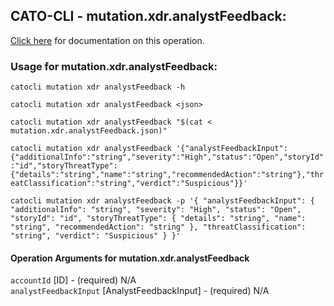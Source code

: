 
## CATO-CLI - mutation.xdr.analystFeedback:
[Click here](https://api.catonetworks.com/documentation/#mutation-mutation.xdr.analystFeedback) for documentation on this operation.

### Usage for mutation.xdr.analystFeedback:

`catocli mutation xdr analystFeedback -h`

`catocli mutation xdr analystFeedback <json>`

`catocli mutation xdr analystFeedback "$(cat < mutation.xdr.analystFeedback.json)"`

`catocli mutation xdr analystFeedback '{"analystFeedbackInput":{"additionalInfo":"string","severity":"High","status":"Open","storyId":"id","storyThreatType":{"details":"string","name":"string","recommendedAction":"string"},"threatClassification":"string","verdict":"Suspicious"}}'`

`catocli mutation xdr analystFeedback -p '{
    "analystFeedbackInput": {
        "additionalInfo": "string",
        "severity": "High",
        "status": "Open",
        "storyId": "id",
        "storyThreatType": {
            "details": "string",
            "name": "string",
            "recommendedAction": "string"
        },
        "threatClassification": "string",
        "verdict": "Suspicious"
    }
}'`


#### Operation Arguments for mutation.xdr.analystFeedback ####

`accountId` [ID] - (required) N/A    
`analystFeedbackInput` [AnalystFeedbackInput] - (required) N/A    
